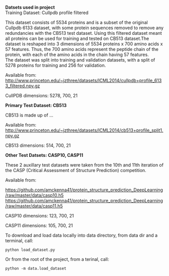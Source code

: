 
**Datsets used in project** <br>
Training Dataset: Cullpdb profile filtered  <br>

This dataset consists of 5534 proteins and is a subset of the original Cullpdb 6133 dataset, with some protein sequences removed to remove any redundancies with the CB513 test dataset. Using this filtered dataset meant all proteins can be used for training and tested on CB513 dataset.The dataset is reshaped into 3 dimensions of 5534 proteins x 700 amino acids x 57 features. Thus, the 700 amino acids represent the peptide chain of the protein, with each of the amino acids in the chain having 57 features. <br>
The dataset was split into training and validation datasets, with a split of 5278 proteins for training and 256 for validation.

Available from:
http://www.princeton.edu/~jzthree/datasets/ICML2014/cullpdb+profile_6133_filtered.npy.gz

CullPDB dimensions:
5278, 700, 21


**Primary Test Dataset: CB513** <br>

CB513 is made up of ...

Available from:
http://www.princeton.edu/~jzthree/datasets/ICML2014/cb513+profile_split1.npy.gz

CB513 dimensions:
514, 700, 21


**Other Test Datsets: CASP10, CASP11** <br>

These 2 auxillary test datasets were taken from the 10th and 11th iteration of the CASP (Critical Assessment of Structure Prediction) competition.

Available from:

https://github.com/amckenna41/protein_structure_prediction_DeepLearning/raw/master/data/casp10.h5
https://github.com/amckenna41/protein_structure_prediction_DeepLearning/raw/master/data/casp11.h5

CASP10 dimensions:
123, 700, 21

CASP11 dimensions:
105, 700, 21

To download and load data locally into data directory, from data dir and a terminal, call:
```
python load_dataset.py
```

Or from the root of the project, from a terinal, call:
```
python -m data.load_dataset
```
